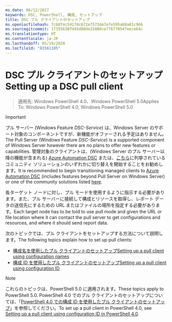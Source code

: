 ```yaml
---
ms.date: 06/12/2017
keywords: DSC, PowerShell, 構成, セットアップ
title: DSC プル クライアントのセットアップ
ms.openlocfilehash: 7c68f4c59170c672e7573de7e7e595a60a81c966
ms.sourcegitcommit: 173556307d45d88de31086ce776770547eece64c
ms.translationtype: HT
ms.contentlocale: ja-JP
ms.lasthandoff: 05/19/2020
ms.locfileid: "83561105"
---
```

# <a name="setting-up-a-dsc-pull-client"></a><span data-ttu-id="e9416-103">DSC プル クライアントのセットアップ</span><span class="sxs-lookup"><span data-stu-id="e9416-103">Setting up a DSC pull client</span></span>

> <span data-ttu-id="e9416-104">適用先: Windows PowerShell 4.0、Windows PowerShell 5.0</span><span class="sxs-lookup"><span data-stu-id="e9416-104">Applies To: Windows PowerShell 4.0, Windows PowerShell 5.0</span></span>

> [!IMPORTANT]
> <span data-ttu-id="e9416-105">プル サーバー (Windows Feature *DSC-Service*) は、Windows Server のサポート対象のコンポーネントですが、新機能がオファーされる予定はありません。</span><span class="sxs-lookup"><span data-stu-id="e9416-105">The Pull Server (Windows Feature *DSC-Service*) is a supported component of Windows Server however there are no plans to offer new features or capabilities.</span></span> <span data-ttu-id="e9416-106">管理対象のクライアントは、(Windows Server のプル サーバー以降の機能が含まれる) [Azure Automation DSC](/azure/automation/automation-dsc-getting-started) または、[こちら](pullserver.md#community-solutions-for-pull-service)に列挙されているコミュニティ ソリューションのいずれかに切り替えを開始することをお勧めします。</span><span class="sxs-lookup"><span data-stu-id="e9416-106">It is recommended to begin transitioning managed clients to [Azure Automation DSC](/azure/automation/automation-dsc-getting-started) (includes features beyond Pull Server on Windows Server) or one of the community solutions listed [here](pullserver.md#community-solutions-for-pull-service).</span></span>

<span data-ttu-id="e9416-107">各ターゲット ノードに対し、プル モードを使用するように指示する必要があります。また、プル サーバーに接続して構成とリソースを取得し、レポート データの送信先にするための URL またはファイルの場所を指定する必要があります。</span><span class="sxs-lookup"><span data-stu-id="e9416-107">Each target node has to be told to use pull mode and given the URL or file location where it can contact the pull server to get configurations and resources, and where it should send report data.</span></span>

<span data-ttu-id="e9416-108">次のトピックでは、プル クライアントをセットアップする方法について説明します。</span><span class="sxs-lookup"><span data-stu-id="e9416-108">The following topics explain how to set up pull clients:</span></span>

* [<span data-ttu-id="e9416-109">構成名を使用したプル クライアントのセットアップ</span><span class="sxs-lookup"><span data-stu-id="e9416-109">Setting up a pull client using configuration names</span></span>](pullClientConfigNames.md)
* [<span data-ttu-id="e9416-110">構成 ID を使用したプル クライアントのセットアップ</span><span class="sxs-lookup"><span data-stu-id="e9416-110">Setting up a pull client using configuration ID</span></span>](pullClientConfigID.md)

> [!NOTE]
> <span data-ttu-id="e9416-111">これらのトピックは、PowerShell 5.0 に適用されます。</span><span class="sxs-lookup"><span data-stu-id="e9416-111">These topics apply to PowerShell 5.0.</span></span> <span data-ttu-id="e9416-112">PowerShell 4.0 でのプル クライアントのセットアップについては、「[PowerShell 4.0 での構成 ID を使用したプル クライアントのセットアップ](pullClientConfigID4.md)」を参照してください。</span><span class="sxs-lookup"><span data-stu-id="e9416-112">To set up a pull client in PowerShell 4.0, see [Setting up a pull client using configuration ID in PowerShell 4.0](pullClientConfigID4.md).</span></span>
